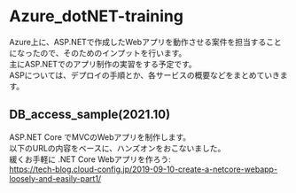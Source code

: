 # Azure_dotNET-training
Azure上に、ASP.NETで作成したWebアプリを動作させる案件を担当することになったので、そのためのインプットを行います。  
主にASP.NETでのアプリ制作の実習をする予定です。  
ASPについては、デプロイの手順とか、各サービスの概要などをまとめていきます。

## DB_access_sample(2021.10)
ASP.NET Core でMVCのWebアプリを制作します。  
以下のURLの内容をベースに、ハンズオンをおこないました。  
緩くお手軽に .NET Core Webアプリを作ろう:  
https://tech-blog.cloud-config.jp/2019-09-10-create-a-netcore-webapp-loosely-and-easily-part1/

